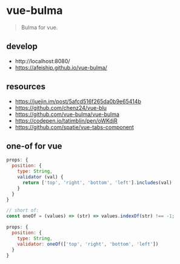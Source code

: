 # vue-bulma
> Bulma for vue.

## develop
- http://localhost:8080/
- https://afeiship.github.io/vue-bulma/

## resources
- https://juejin.im/post/5afcd516f265da0b9e65414b
- https://github.com/chenz24/vue-blu
- https://github.com/vue-bulma/vue-bulma
- https://codepen.io/tatimblin/pen/oWKdjR
- https://github.com/spatie/vue-tabs-component

## one-of for vue
```js
props: {
  position: {
    type: String,
    validator (val) {
      return ['top', 'right', 'bottom', 'left'].includes(val)
    }
  }
}

// short of:
const oneOf = (values) => (str) => values.indexOf(str) !== -1;

props: {
  position: {
    type: String,
    validator: oneOf(['top', 'right', 'bottom', 'left'])
  }
}
```
